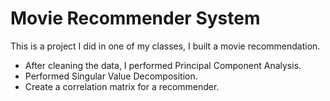 # Movie Recommender System

This is a project I did in one of my classes, I built a movie recommendation.

* After cleaning the data, I performed Principal Component Analysis.
* Performed Singular Value Decomposition.
* Create a correlation matrix for a recommender.
